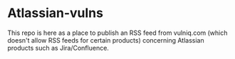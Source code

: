 # Atlassian-vulns
This repo is here as a place to publish an RSS feed from vulniq.com (which doesn't allow RSS feeds for certain products) concerning Atlassian products such as Jira/Confluence.
